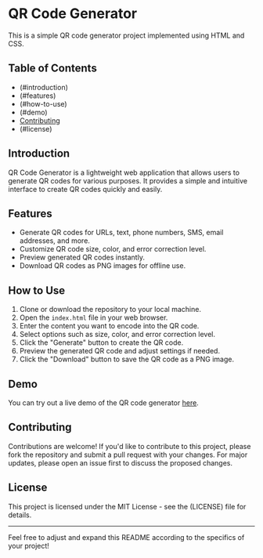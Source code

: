 # QR Code Generator

This is a simple QR code generator project implemented using HTML and CSS.

## Table of Contents

- (#introduction)
- (#features)
- (#how-to-use)
- (#demo)
- [Contributing](#contributing)
- (#license)

## Introduction

QR Code Generator is a lightweight web application that allows users to generate QR codes for various purposes. It provides a simple and intuitive interface to create QR codes quickly and easily.

## Features

- Generate QR codes for URLs, text, phone numbers, SMS, email addresses, and more.
- Customize QR code size, color, and error correction level.
- Preview generated QR codes instantly.
- Download QR codes as PNG images for offline use.

## How to Use

1. Clone or download the repository to your local machine.
2. Open the `index.html` file in your web browser.
3. Enter the content you want to encode into the QR code.
4. Select options such as size, color, and error correction level.
5. Click the "Generate" button to create the QR code.
6. Preview the generated QR code and adjust settings if needed.
7. Click the "Download" button to save the QR code as a PNG image.

## Demo

You can try out a live demo of the QR code generator [here](#).

## Contributing

Contributions are welcome! If you'd like to contribute to this project, please fork the repository and submit a pull request with your changes. For major updates, please open an issue first to discuss the proposed changes.

## License

This project is licensed under the MIT License - see the (LICENSE) file for details.

---

Feel free to adjust and expand this README according to the specifics of your project!
 
